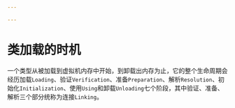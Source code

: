 ```yaml
---

---
```




# 类加载的时机

一个类型从被加载到虚拟机内存中开始，到卸载出内存为止，它的整个生命周期会经历加载`Loading`、验证`Verification`、准备`Preparation`、解析`Resolution`、初始化`Initialization`、使用`Using`和卸载`Unloading`七个阶段，其中验证、准备、解析三个部分统称为连接`Linking`。

